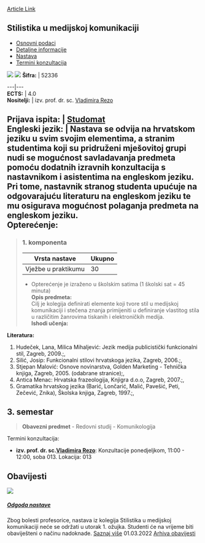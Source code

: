 [Article Link](https://www.fhs.hr/predmet/sumk)

## Stilistika u medijskoj komunikaciji
  * [Osnovni podaci](https://www.fhs.hr/predmet/sumk#v1id-904878_90485_1_0 "Osnovni podaci")
  * [Detaljne informacije](https://www.fhs.hr/predmet/sumk#v1id-904878_90485_1_1 "Detaljne informacije")
  * [Nastava](https://www.fhs.hr/predmet/sumk#v1id-904878_90485_1_2 "Nastava")
  * [Termini konzultacija](https://www.fhs.hr/predmet/sumk#v1id-904878_90485_1_3 "Termini konzultacija")


[![](https://www.fhs.hr/img/flags/gif/hr.gif)](https://www.fhs.hr/predmet/sumk) [![](https://www.fhs.hr/img/flags/gif/gb.gif)](https://www.fhs.hr/en/course/mcs)
**Šifra:** |  52336  
  
---|---  
**ECTS:** |  4.0   
**Nositelji:** |  izv. prof. dr. sc. [Vladimira Rezo](https://www.fhs.hr/djelatnik/vladimira.rezo)   
  
**Prijava ispita:** |  [Studomat](http://www.isvu.hr/studomat)  
**Engleski jezik:** |  Nastava se odvija na hrvatskom jeziku u svim svojim elementima, a stranim studentima koji su pridruženi mješovitoj grupi nudi se mogućnost savladavanja predmeta pomoću dodatnih izravnih konzultacija s nastavnikom i asistentima na engleskom jeziku. Pri tome, nastavnik stranog studenta upućuje na odgovarajuću literaturu na engleskom jeziku te mu osigurava mogućnost polaganja predmeta na engleskom jeziku.   
**Opterećenje:**  
---  
> ### 1. komponenta
> | Vrsta nastave | Ukupno  
> ---|---  
> Vježbe u praktikumu | 30  
> * Opterećenje je izraženo u školskim satima (1 školski sat = 45 minuta)   
**Opis predmeta:**  
> Cilj je kolegija definirati elemente koji tvore stil u medijskoj komunikaciji i stečena znanja primijeniti u definiranje vlastitog stila u različitim žanrovima tiskanih i elektroničkih medija.  
**Ishodi učenja:**  

  
**Literatura:**  
  1. Hudeček, Lana, Milica Mihaljević: Jezik medija publicistički funkcionalni stil, Zagreb, 2009.;, 
  2. Silić, Josip: Funkcionalni stilovi hrvatskoga jezika, Zagreb, 2006.;, 
  3. Stjepan Malović: Osnove novinarstva, Golden Marketing - Tehnička knjiga, Zagreb, 2005. (odabrane stranice);, 
  4. Antica Menac: Hrvatska frazeologija, Knjigra d.o.o, Zagreb, 2007.;, 
  5. Gramatika hrvatskog jezika (Barić, Lončarić, Malić, Pavešić, Peti, Zečević, Znika), Školska knjiga, Zagreb, 1997.;, 

  
**3. semestar**  
---  
> **Obavezni predmet** - Redovni studij - Komunikologija  
>   
Termini konzultacija: 
  * **izv. prof. dr. sc.[Vladimira Rezo](https://www.fhs.hr/djelatnik/vladimira.rezo)**: 
Konzultacije ponedjeljkom, 11:00 - 12:00, soba 013.
Lokacija: 013 


## Obavijesti
[ ![](https://www.fhs.hr/_pub/themes_static/hrstud2024/default/img/default_news.jpg) ](https://www.fhs.hr/predmet/sumk?@=21hki#news_78021)
#####  [Odgoda nastave](https://www.fhs.hr/predmet/sumk?@=21hki#news_78021)
Zbog bolesti profesorice, nastava iz kolegija Stilistika u medijskoj komunikaciji neće se održati u utorak 1. ožujka. Studenti će na vrijeme biti obaviješteni o načinu nadoknade. 
[Saznaj više](https://www.fhs.hr/predmet/sumk?@=21hki#news_78021)
01.03.2022
[Arhiva obavijesti](https://www.fhs.hr/predmet/sumk?@=20pka#news_78021 "Arhiva obavijesti")
